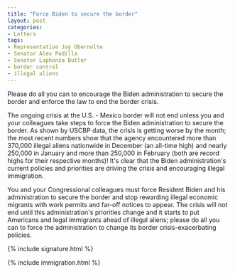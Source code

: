 ```yaml
---
title: "Force Biden to secure the border"
layout: post
categories:
- Letters
tags:
- Representative Jay Obernolte
- Senator Alex Padilla
- Senator Laphonza Butler
- border control
- illegal aliens
---
```


Please do all you can to encourage the Biden administration to secure the border and enforce the law to end the border crisis.

The ongoing crisis at the U.S. - Mexico border will not end unless you and your colleagues take steps to force the Biden administration to secure the border. As shown by USCBP data, the crisis is getting worse by the month; the most recent numbers show that the agency encountered more than 370,000 illegal aliens nationwide in December (an all-time high) and nearly 250,000 in January and more than 250,000 in February (both are record highs for their respective months)! It's clear that the Biden administration's current policies and priorities are driving the crisis and encouraging illegal immigration.

You and your Congressional colleagues must force Resident Biden and his administration to secure the border and stop rewarding illegal economic migrants with work permits and far-off notices to appear. The crisis will not end until this administration's priorities change and it starts to put Americans and legal immigrants ahead of illegal aliens; please do all you can to force the administration to change its border crisis-exacerbating policies.

{% include signature.html %}

{% include immigration.html %}
